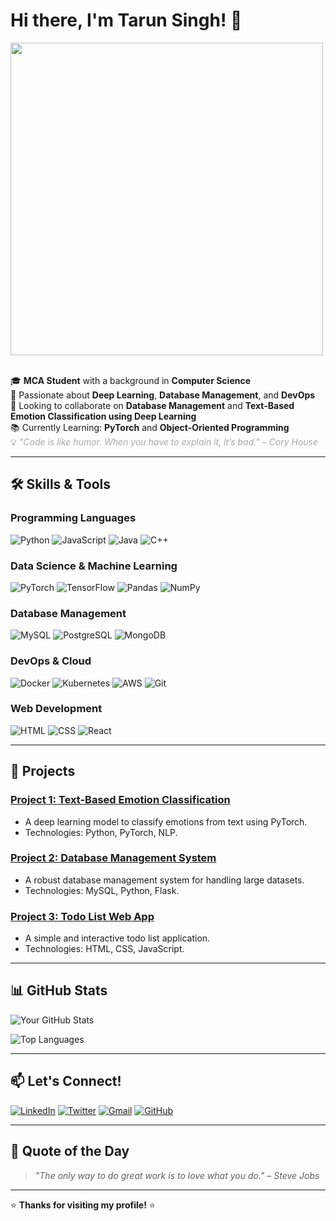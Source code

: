 # Hi there, I'm Tarun Singh! 👋

<img src="https://github.com/Anmol-Baranwal/Cool-GIFs-For-GitHub/assets/74038190/219bcc70-f5dc-466b-9a60-29653d8e8433" width="500">
<br><br>

🎓 **MCA Student** with a background in **Computer Science**  
🤖 Passionate about **Deep Learning**, **Database Management**, and **DevOps**  
🚀 Looking to collaborate on **Database Management** and **Text-Based Emotion Classification using Deep Learning**  
📚 Currently Learning: **PyTorch** and **Object-Oriented Programming**  
💡 <span style="color: #A9A9A9; font-style: italic;">"Code is like humor. When you have to explain it, it’s bad." – Cory House</span>

---

## 🛠️ **Skills & Tools**

### Programming Languages
![Python](https://img.shields.io/badge/Python-3776AB?style=for-the-badge&logo=python&logoColor=white)
![JavaScript](https://img.shields.io/badge/JavaScript-F7DF1E?style=for-the-badge&logo=javascript&logoColor=black)
![Java](https://img.shields.io/badge/Java-ED8B00?style=for-the-badge&logo=openjdk&logoColor=white)
![C++](https://img.shields.io/badge/C%2B%2B-00599C?style=for-the-badge&logo=c%2B%2B&logoColor=white)

### Data Science & Machine Learning
![PyTorch](https://img.shields.io/badge/PyTorch-EE4C2C?style=for-the-badge&logo=pytorch&logoColor=white)
![TensorFlow](https://img.shields.io/badge/TensorFlow-FF6F00?style=for-the-badge&logo=tensorflow&logoColor=white)
![Pandas](https://img.shields.io/badge/Pandas-150458?style=for-the-badge&logo=pandas&logoColor=white)
![NumPy](https://img.shields.io/badge/NumPy-013243?style=for-the-badge&logo=numpy&logoColor=white)

### Database Management
![MySQL](https://img.shields.io/badge/MySQL-4479A1?style=for-the-badge&logo=mysql&logoColor=white)
![PostgreSQL](https://img.shields.io/badge/PostgreSQL-336791?style=for-the-badge&logo=postgresql&logoColor=white)
![MongoDB](https://img.shields.io/badge/MongoDB-47A248?style=for-the-badge&logo=mongodb&logoColor=white)

### DevOps & Cloud
![Docker](https://img.shields.io/badge/Docker-2496ED?style=for-the-badge&logo=docker&logoColor=white)
![Kubernetes](https://img.shields.io/badge/Kubernetes-326CE5?style=for-the-badge&logo=kubernetes&logoColor=white)
![AWS](https://img.shields.io/badge/AWS-232F3E?style=for-the-badge&logo=amazon-aws&logoColor=white)
![Git](https://img.shields.io/badge/Git-F05032?style=for-the-badge&logo=git&logoColor=white)

### Web Development
![HTML](https://img.shields.io/badge/HTML-E34F26?style=for-the-badge&logo=html5&logoColor=white)
![CSS](https://img.shields.io/badge/CSS-1572B6?style=for-the-badge&logo=css3&logoColor=white)
![React](https://img.shields.io/badge/React-61DAFB?style=for-the-badge&logo=react&logoColor=black)

---

## 🌟 **Projects**

### [Project 1: Text-Based Emotion Classification](https://github.com/your-username/project-1)
- A deep learning model to classify emotions from text using PyTorch.
- Technologies: Python, PyTorch, NLP.

### [Project 2: Database Management System](https://github.com/your-username/project-2)
- A robust database management system for handling large datasets.
- Technologies: MySQL, Python, Flask.

### [Project 3: Todo List Web App](https://github.com/your-username/todo-list)
- A simple and interactive todo list application.
- Technologies: HTML, CSS, JavaScript.

---

## 📊 **GitHub Stats**

![Your GitHub Stats](https://github-readme-stats.vercel.app/api?username=taruns900&show_icons=true&theme=radical)

![Top Languages](https://github-readme-stats.vercel.app/api/top-langs/?username=taruns900&layout=compact&theme=radical)

---

## 📫 **Let's Connect!**

[![LinkedIn](https://img.shields.io/badge/LinkedIn-0077B5?style=for-the-badge&logo=linkedin&logoColor=white)](https://www.linkedin.com/in/tarunuohyd)
[![Twitter](https://img.shields.io/badge/Twitter-1DA1F2?style=for-the-badge&logo=twitter&logoColor=white)](https://twitter.com/your-twitter)
[![Gmail](https://img.shields.io/badge/Gmail-D14836?style=for-the-badge&logo=gmail&logoColor=white)](mailto:tarunsingh332002@gmail.com)
[![GitHub](https://img.shields.io/badge/GitHub-100000?style=for-the-badge&logo=github&logoColor=white)](https://github.com/taruns900)

---

## 💬 **Quote of the Day**

> *"The only way to do great work is to love what you do." – Steve Jobs*

---

⭐️ **Thanks for visiting my profile!** ⭐️
